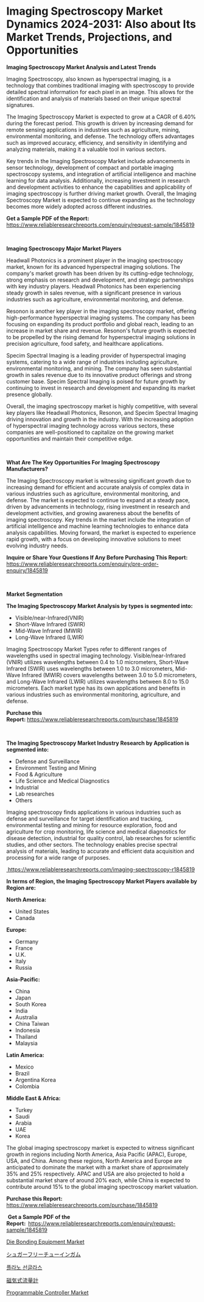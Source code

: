 <p><h1>Imaging Spectroscopy Market Dynamics 2024-2031: Also about Its Market Trends, Projections, and Opportunities</h1></p><p><strong>Imaging Spectroscopy Market Analysis and Latest Trends</strong></p>
<p><p>Imaging Spectroscopy, also known as hyperspectral imaging, is a technology that combines traditional imaging with spectroscopy to provide detailed spectral information for each pixel in an image. This allows for the identification and analysis of materials based on their unique spectral signatures.</p><p>The Imaging Spectroscopy Market is expected to grow at a CAGR of 6.40% during the forecast period. This growth is driven by increasing demand for remote sensing applications in industries such as agriculture, mining, environmental monitoring, and defense. The technology offers advantages such as improved accuracy, efficiency, and sensitivity in identifying and analyzing materials, making it a valuable tool in various sectors.</p><p>Key trends in the Imaging Spectroscopy Market include advancements in sensor technology, development of compact and portable imaging spectroscopy systems, and integration of artificial intelligence and machine learning for data analysis. Additionally, increasing investment in research and development activities to enhance the capabilities and applicability of imaging spectroscopy is further driving market growth. Overall, the Imaging Spectroscopy Market is expected to continue expanding as the technology becomes more widely adopted across different industries.</p></p>
<p><strong>Get a Sample PDF of the Report:&nbsp;</strong> <a href="https://www.reliableresearchreports.com/enquiry/request-sample/1845819">https://www.reliableresearchreports.com/enquiry/request-sample/1845819</a></p>
<p>&nbsp;</p>
<p><strong>Imaging Spectroscopy Major Market Players</strong></p>
<p><p>Headwall Photonics is a prominent player in the imaging spectroscopy market, known for its advanced hyperspectral imaging solutions. The company's market growth has been driven by its cutting-edge technology, strong emphasis on research and development, and strategic partnerships with key industry players. Headwall Photonics has been experiencing steady growth in sales revenue, with a significant presence in various industries such as agriculture, environmental monitoring, and defense.</p><p>Resonon is another key player in the imaging spectroscopy market, offering high-performance hyperspectral imaging systems. The company has been focusing on expanding its product portfolio and global reach, leading to an increase in market share and revenue. Resonon's future growth is expected to be propelled by the rising demand for hyperspectral imaging solutions in precision agriculture, food safety, and healthcare applications.</p><p>Specim Spectral Imaging is a leading provider of hyperspectral imaging systems, catering to a wide range of industries including agriculture, environmental monitoring, and mining. The company has seen substantial growth in sales revenue due to its innovative product offerings and strong customer base. Specim Spectral Imaging is poised for future growth by continuing to invest in research and development and expanding its market presence globally.</p><p>Overall, the imaging spectroscopy market is highly competitive, with several key players like Headwall Photonics, Resonon, and Specim Spectral Imaging driving innovation and growth in the industry. With the increasing adoption of hyperspectral imaging technology across various sectors, these companies are well-positioned to capitalize on the growing market opportunities and maintain their competitive edge.</p></p>
<p>&nbsp;</p>
<p><strong>What Are The Key Opportunities For Imaging Spectroscopy Manufacturers?</strong></p>
<p><p>The Imaging Spectroscopy market is witnessing significant growth due to increasing demand for efficient and accurate analysis of complex data in various industries such as agriculture, environmental monitoring, and defense. The market is expected to continue to expand at a steady pace, driven by advancements in technology, rising investment in research and development activities, and growing awareness about the benefits of imaging spectroscopy. Key trends in the market include the integration of artificial intelligence and machine learning technologies to enhance data analysis capabilities. Moving forward, the market is expected to experience rapid growth, with a focus on developing innovative solutions to meet evolving industry needs.</p></p>
<p><strong>Inquire or Share Your Questions If Any Before Purchasing This Report:</strong> <a href="https://www.reliableresearchreports.com/enquiry/pre-order-enquiry/1845819">https://www.reliableresearchreports.com/enquiry/pre-order-enquiry/1845819</a></p>
<p>&nbsp;</p>
<p><strong>Market Segmentation</strong></p>
<p><strong>The Imaging Spectroscopy Market Analysis by types is segmented into:</strong></p>
<p><ul><li>Visible/near-Infrared(VNIR)</li><li>Short-Wave Infrared (SWIR)</li><li>Mid-Wave Infrared (MWIR)</li><li>Long-Wave Infrared (LWIR)</li></ul></p>
<p><p>Imaging Spectroscopy Market Types refer to different ranges of wavelengths used in spectral imaging technology. Visible/near-Infrared (VNIR) utilizes wavelengths between 0.4 to 1.0 micrometers, Short-Wave Infrared (SWIR) uses wavelengths between 1.0 to 3.0 micrometers, Mid-Wave Infrared (MWIR) covers wavelengths between 3.0 to 5.0 micrometers, and Long-Wave Infrared (LWIR) utilizes wavelengths between 8.0 to 15.0 micrometers. Each market type has its own applications and benefits in various industries such as environmental monitoring, agriculture, and defense.</p></p>
<p><strong>Purchase this Report:&nbsp;</strong><a href="https://www.reliableresearchreports.com/purchase/1845819">https://www.reliableresearchreports.com/purchase/1845819</a></p>
<p>&nbsp;</p>
<p><strong>The Imaging Spectroscopy Market Industry Research by Application is segmented into:</strong></p>
<p><ul><li>Defense and Surveillance</li><li>Environment Testing and Mining</li><li>Food & Agriculture</li><li>Life Science and Medical Diagnostics</li><li>Industrial</li><li>Lab researches</li><li>Others</li></ul></p>
<p><p>Imaging spectroscopy finds applications in various industries such as defense and surveillance for target identification and tracking, environmental testing and mining for resource exploration, food and agriculture for crop monitoring, life science and medical diagnostics for disease detection, industrial for quality control, lab researches for scientific studies, and other sectors. The technology enables precise spectral analysis of materials, leading to accurate and efficient data acquisition and processing for a wide range of purposes.</p></p>
<p><a href="https://www.reliableresearchreports.com/imaging-spectroscopy-r1845819">&nbsp;https://www.reliableresearchreports.com/imaging-spectroscopy-r1845819</a></p>
<p><strong>In terms of Region, the Imaging Spectroscopy Market Players available by Region are:</strong></p>
<p>
    <p> <strong> North America: </strong>
        <ul>
            <li>United States</li>
            <li>Canada</li>
        </ul>
        </p> 
    <p> <strong> Europe: </strong>
        <ul>
            <li>Germany</li>
            <li>France</li>
            <li>U.K.</li>
            <li>Italy</li>
            <li>Russia</li>
        </ul>
        </p> 
    <p> <strong> Asia-Pacific: </strong>
        <ul>
            <li>China</li>
            <li>Japan</li>
            <li>South Korea</li>
            <li>India</li>
            <li>Australia</li>
            <li>China Taiwan</li>
            <li>Indonesia</li>
            <li>Thailand</li>
            <li>Malaysia</li>
        </ul>
        </p> 
    <p> <strong> Latin America: </strong>
        <ul>
            <li>Mexico</li>
            <li>Brazil</li>
            <li>Argentina Korea</li>
            <li>Colombia</li>
        </ul>
        </p> 
    <p> <strong> Middle East & Africa: </strong>
        <ul>
            <li>Turkey</li>
            <li>Saudi</li>
            <li>Arabia</li>
            <li>UAE</li>
            <li>Korea</li>
        </ul>
    </p>
    </p>
<p><p>The global imaging spectroscopy market is expected to witness significant growth in regions including North America, Asia Pacific (APAC), Europe, USA, and China. Among these regions, North America and Europe are anticipated to dominate the market with a market share of approximately 35% and 25% respectively. APAC and USA are also projected to hold a substantial market share of around 20% each, while China is expected to contribute around 15% to the global imaging spectroscopy market valuation.</p></p>
<p><strong>Purchase this Report: </strong><a href="https://www.reliableresearchreports.com/purchase/1845819">https://www.reliableresearchreports.com/purchase/1845819</a></p>
<p>&nbsp;<strong>Get a Sample PDF of the Report:&nbsp;&nbsp;</strong><a href="https://www.reliableresearchreports.com/enquiry/request-sample/1845819">https://www.reliableresearchreports.com/enquiry/request-sample/1845819</a></p>
<p><strong></strong></p>
<p><p><a href="https://github.com/mbisetmhermsr/Market-Research-Report-List-2/blob/main/die-bonding-equipment-market.md">Die Bonding Equipment Market</a></p><p><a href="https://github.com/vtbvgl20191192/Market-Research-Report-List-1/blob/main/842770221359.md">シュガーフリーチューインガム</a></p><p><a href="https://medium.com/@marielesch2023/%ED%94%8C%EB%9D%BC%EB%85%B8-%EC%84%A0%EA%B8%80%EB%9D%BC%EC%8A%A4-%EC%8B%9C%EC%9E%A5-%EC%A1%B0%EC%82%AC-%EB%B3%B4%EA%B3%A0%EC%84%9C-%EA%B7%B8-%EC%97%AD%EC%82%AC-%EB%B0%8F-2024%EB%85%84%EB%B6%80%ED%84%B0-2031%EB%85%84%EA%B9%8C%EC%A7%80%EC%9D%98-%EC%98%88%EC%B8%A1-2d52ff216e05">플라노 선글라스</a></p><p><a href="https://github.com/avwofrml53535/Market-Research-Report-List-1/blob/main/382132721358.md">磁気式流量計</a></p><p><a href="https://github.com/zjyglelu/Market-Research-Report-List-2/blob/main/programmable-controller-market.md">Programmable Controller Market</a></p></p>
